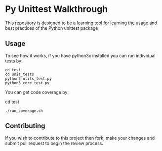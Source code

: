 # Py Unittest Walkthrough

This repository is designed to be a learning tool for learning the usage and best practices of the Python unittest package 


## Usage 

To see how it works, if you have python3x installed you can run individual tests by:

    cd test
    cd unit_tests
    python3 utils_test.py
    python3 core_test.py

You can get code coverage by:

cd test

    ./run_coverage.sh


## Contributing

If you wish to contribute to this project then fork, make your changes and submit pull request to begin the review process.